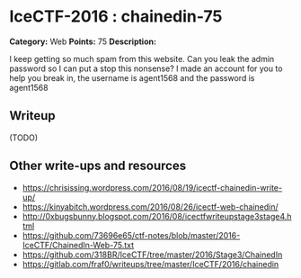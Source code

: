 # IceCTF-2016 : chainedin-75

**Category:** Web
**Points:** 75
**Description:**

I keep getting so much spam from this website. Can you leak the admin password so I can put a stop this nonsense? I made an account for you to help you break in, the username is agent1568 and the password is agent1568

## Writeup

(TODO)

## Other write-ups and resources

* https://chrisissing.wordpress.com/2016/08/19/icectf-chainedin-write-up/
* https://kinyabitch.wordpress.com/2016/08/26/icectf-web-chainedin/
* http://0xbugsbunny.blogspot.com/2016/08/icectfwriteupstage3stage4.html
* https://github.com/73696e65/ctf-notes/blob/master/2016-IceCTF/ChainedIn-Web-75.txt
* https://github.com/318BR/IceCTF/tree/master/2016/Stage3/ChainedIn
* https://gitlab.com/fraf0/writeups/tree/master/IceCTF/2016/chainedin
